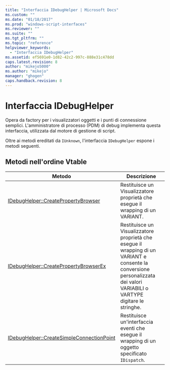 ```yaml
---
title: "Interfaccia IDebugHelper | Microsoft Docs"
ms.custom: ""
ms.date: "01/18/2017"
ms.prod: "windows-script-interfaces"
ms.reviewer: ""
ms.suite: ""
ms.tgt_pltfrm: ""
ms.topic: "reference"
helpviewer_keywords: 
  - "Interfaccia IDebugHelper"
ms.assetid: ef5691e0-1d82-42c2-997c-888e31c478dd
caps.latest.revision: 8
author: "mikejo5000"
ms.author: "mikejo"
manager: "ghogen"
caps.handback.revision: 8
---
```

# Interfaccia IDebugHelper
Opera da factory per i visualizzatori oggetti e i punti di connessione semplici.  L'amministratore di processo \(PDM\) di debug implementa questa interfaccia, utilizzata dal motore di gestione di script.  
  
 Oltre ai metodi ereditati da `IUnknown`, l'interfaccia `IDebugHelper` espone i metodi seguenti.  
  
## Metodi nell'ordine Vtable  
  
|Metodo|Descrizione|  
|------------|-----------------|  
|[IDebugHelper::CreatePropertyBrowser](../../winscript/reference/idebughelper-createpropertybrowser.md)|Restituisce un Visualizzatore proprietà che esegue il wrapping di un VARIANT.|  
|[IDebugHelper::CreatePropertyBrowserEx](../../winscript/reference/idebughelper-createpropertybrowserex.md)|Restituisce un Visualizzatore proprietà che esegue il wrapping di un VARIANT e consente la conversione personalizzata dei valori VARIABILI o VARTYPE digitare le stringhe.|  
|[IDebugHelper::CreateSimpleConnectionPoint](../../winscript/reference/idebughelper-createsimpleconnectionpoint.md)|Restituisce un'interfaccia eventi che esegue il wrapping di un oggetto specificato `IDispatch`.|